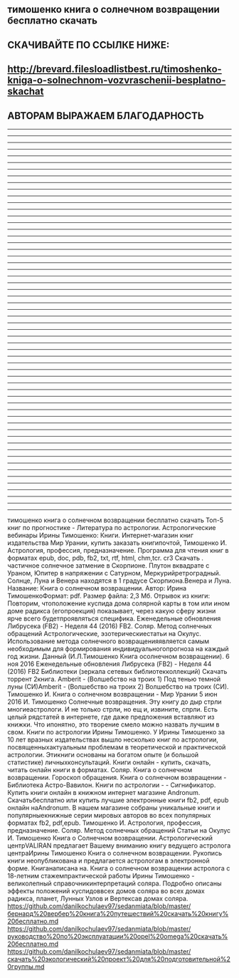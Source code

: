 тимошенко книга о солнечном возвращении бесплатно скачать
--------------------------------------------------
СКАЧИВАЙТЕ ПО ССЫЛКЕ НИЖЕ:
--------------------------------------------------
http://brevard.filesloadlistbest.ru/timoshenko-kniga-o-solnechnom-vozvraschenii-besplatno-skachat
--------------------------------------------------
АВТОРАМ ВЫРАЖАЕМ БЛАГОДАРНОСТЬ
--------------------------------------------------
--------------------------------------------------
--------------------------------------------------
--------------------------------------------------
--------------------------------------------------
--------------------------------------------------
--------------------------------------------------
--------------------------------------------------
--------------------------------------------------
--------------------------------------------------
--------------------------------------------------
--------------------------------------------------
--------------------------------------------------
--------------------------------------------------
--------------------------------------------------
--------------------------------------------------
--------------------------------------------------
--------------------------------------------------
--------------------------------------------------
--------------------------------------------------
--------------------------------------------------
--------------------------------------------------
--------------------------------------------------
--------------------------------------------------
--------------------------------------------------
--------------------------------------------------
--------------------------------------------------
--------------------------------------------------
--------------------------------------------------
--------------------------------------------------
--------------------------------------------------
--------------------------------------------------
--------------------------------------------------
--------------------------------------------------
--------------------------------------------------
--------------------------------------------------
--------------------------------------------------
--------------------------------------------------
--------------------------------------------------
--------------------------------------------------
--------------------------------------------------
--------------------------------------------------
--------------------------------------------------
--------------------------------------------------
--------------------------------------------------
--------------------------------------------------
--------------------------------------------------
--------------------------------------------------
--------------------------------------------------
--------------------------------------------------
--------------------------------------------------
--------------------------------------------------
--------------------------------------------------
--------------------------------------------------
--------------------------------------------------
--------------------------------------------------
--------------------------------------------------
--------------------------------------------------
--------------------------------------------------
тимошенко книга о солнечном возвращении бесплатно скачать Топ-5 книг по прогностике - Литература по астрологии. Астрологические вебинары Ирины Тимошенко: Книги. Интернет-магазин книг издательства Мир Урании, купить  заказать книгипочтой, Тимошенко И. Астрология, профессия, предназначение. Программа для чтения книг в форматах epub, doc, pdb, fb2, txt, rtf, html, chm,tcr. cr3 Скачать . частичное солнечное затмение в Скорпионе. Плутон вквадрате с Ураном, Юпитер в напряжении с Сатурном, Меркурийретроградный. Солнце, Луна и Венера находятся в 1 градусе Скорпиона.Венера и Луна. Название: Книга о солнечном возвращении. Автор: Ирина ТимошенкоФормат: pdf. Размер файла: 2,3 Мб. Отрывок из книги: Повторим, чтоположение куспида дома солярной карты в том или ином доме радикса (егопроекция) показывает, через какую сферу жизни ярче всего будетпроявляться специфика. Еженедельные обновления Либрусека (FB2) - Неделя 44 (2016) FB2. Cоляр. Метод солнечных обращений  Астрологические, эзотерическиестатьи на Окулус.  Использование метода солнечного возвращенияявляется самым необходимым для формирования индивидуальногопрогноза на каждый год жизни. Данный  (И.Л.Тимошенко Книга осолнечном возвращении). 6 ноя 2016  Еженедельные обновления Либрусека (FB2) - Неделя 44 (2016) FB2 Библиотеки (зеркала сетевых библиотекколлекций)  Скачать торрент  2книга. Amberit - (Волшебство на троих 1) Под тенью темной луны (СИ)Amberit - (Волшебство на троих 2) Волшебство на троих (СИ). Тимошенко И. Книга о солнечном возвращении - Мир Урании
5 июн 2016  И. Тимошенко Солнечные возвращения. Эту книгу до дыр стрли многиеастрологи. И не только стрли, но ещ и, извините, спрли. Есть целый рядстатей в интернете, где даже предложения вставляют из книжки. Что ипонятно, это творение смело можно назвать лучшим в свом. Книги по астрологии Ирины Тимошенко. У Ирины Тимошенко за 10 лет вразных издательствах вышло несколько книг по астрологии, посвященныхактуальным проблемам в теоретической и практической астрологии. Этикниги основаны на богатом опыте (и большой статистике) личныхконсультаций. Книги онлайн - купить, скачать, читать онлайн книги в форматах. Соляр. Книга о солнечном возвращении. Гороскоп обращения. Книга о солнечном возвращении - Библиотека Астро-Вавилон. Книги по астрологии - - Сигнификатор. Купить книги онлайн в книжном интернет магазине Andronum. Скачатьбесплатно или купить лучшие электронные книги fb2, pdf, epub онлайн наAndronum. В нашем магазине собраны уникальные книги и популярныекнижные серии мировых авторов во всех популярных форматах fb2, pdf,epub. Тимошенко И. Астрология, профессия, предназначение. Cоляр. Метод солнечных обращений  Статьи на Окулус
И. Тимошенко Книга о Солнечном возвращении. Астрологический центрVALIRAN предлагает Вашему вниманию книгу ведущего астролога центраИрины Тимошенко Книга о солнечном возвращении. Рукопись книги неопубликована и предлагается астрологам в электронной форме. Книганаписана на. Книга о солнечном возвращении астролога с 18-летним стажемпрактической работы Ирины Тимошенко - великолепный справочникинтерпретаций соляра. Подробно описаны эффекты положений куспидоввсех домов соляра во всех домах радикса, планет, Лунных Узлов и Вертексав домах соляра.
https://github.com/danilkochulaev97/sedanmiata/blob/master/бернард%20вербер%20книга%20путешествий%20скачать%20книгу%20бесплатно.md
https://github.com/danilkochulaev97/sedanmiata/blob/master/руководство%20по%20эксплуатации%20opel%20omega%20скачать%20бесплатно.md
https://github.com/danilkochulaev97/sedanmiata/blob/master/скачать%20экологический%20проект%20для%20подготовительной%20группы.md